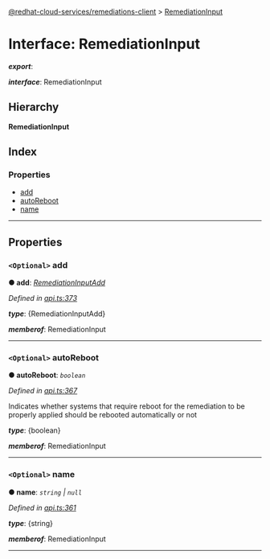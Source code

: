 [@redhat-cloud-services/remediations-client](../README.md) > [RemediationInput](../interfaces/remediationinput.md)

# Interface: RemediationInput

*__export__*: 

*__interface__*: RemediationInput

## Hierarchy

**RemediationInput**

## Index

### Properties

* [add](remediationinput.md#add)
* [autoReboot](remediationinput.md#autoreboot)
* [name](remediationinput.md#name)

---

## Properties

<a id="add"></a>

### `<Optional>` add

**● add**: *[RemediationInputAdd](remediationinputadd.md)*

*Defined in [api.ts:373](https://github.com/RedHatInsights/javascript-clients/blob/master/packages/remediations/api.ts#L373)*

*__type__*: {RemediationInputAdd}

*__memberof__*: RemediationInput

___
<a id="autoreboot"></a>

### `<Optional>` autoReboot

**● autoReboot**: *`boolean`*

*Defined in [api.ts:367](https://github.com/RedHatInsights/javascript-clients/blob/master/packages/remediations/api.ts#L367)*

Indicates whether systems that require reboot for the remediation to be properly applied should be rebooted automatically or not

*__type__*: {boolean}

*__memberof__*: RemediationInput

___
<a id="name"></a>

### `<Optional>` name

**● name**: *`string` \| `null`*

*Defined in [api.ts:361](https://github.com/RedHatInsights/javascript-clients/blob/master/packages/remediations/api.ts#L361)*

*__type__*: {string}

*__memberof__*: RemediationInput

___

